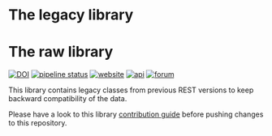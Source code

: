 # The legacy library
# The raw library
[![DOI](https://zenodo.org/badge/324291710.svg)](http://doi.org/10.5281/zenodo.4528985)
[![pipeline status](https://gitlab.cern.ch/rest-for-physics/rawlib/badges/master/pipeline.svg)](https://gitlab.cern.ch/rest-for-physics/rawlib/-/commits/master)
[![website](https://img.shields.io/badge/user-guide-E8B6FF.svg)](https://rest-for-physics.github.io)
[![api](https://img.shields.io/badge/user-API-FFCA78.svg)](https://sultan.unizar.es/rest/)
[![forum](https://img.shields.io/badge/user-forum-AAFF90.svg)](https://rest-forum.unizar.es/)

This library contains legacy classes from previous REST versions to keep backward compatibility of the data.

Please have a look to this library [contribution guide](CONTRIBUTING.md) before pushing changes to this repository.
